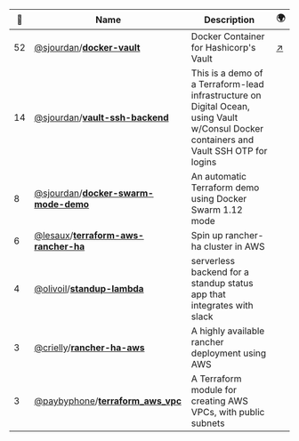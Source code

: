 |:star2: | Name | Description | 🌍|
|---|---|---|---|
|52|[@sjourdan](https://github.com/sjourdan)/[**docker-vault**](https://github.com/sjourdan/docker-vault)|Docker Container for Hashicorp's Vault|[:arrow_upper_right:](https://hub.docker.com/r/sjourdan/vault/)|
|14|[@sjourdan](https://github.com/sjourdan)/[**vault-ssh-backend**](https://github.com/sjourdan/vault-ssh-backend)|This is a demo of a Terraform-lead infrastructure on Digital Ocean, using Vault w/Consul Docker containers and Vault SSH OTP for logins||
|8|[@sjourdan](https://github.com/sjourdan)/[**docker-swarm-mode-demo**](https://github.com/sjourdan/docker-swarm-mode-demo)|An automatic Terraform demo using Docker Swarm 1.12 mode||
|6|[@lesaux](https://github.com/lesaux)/[**terraform-aws-rancher-ha**](https://github.com/lesaux/terraform-aws-rancher-ha)|Spin up rancher-ha cluster in AWS||
|4|[@olivoil](https://github.com/olivoil)/[**standup-lambda**](https://github.com/olivoil/standup-lambda)|serverless backend for a standup status app that integrates with slack||
|3|[@crielly](https://github.com/crielly)/[**rancher-ha-aws**](https://github.com/crielly/rancher-ha-aws)|A highly available rancher deployment using AWS||
|3|[@paybyphone](https://github.com/paybyphone)/[**terraform_aws_vpc**](https://github.com/paybyphone/terraform_aws_vpc)|A Terraform module for creating AWS VPCs, with public subnets||


